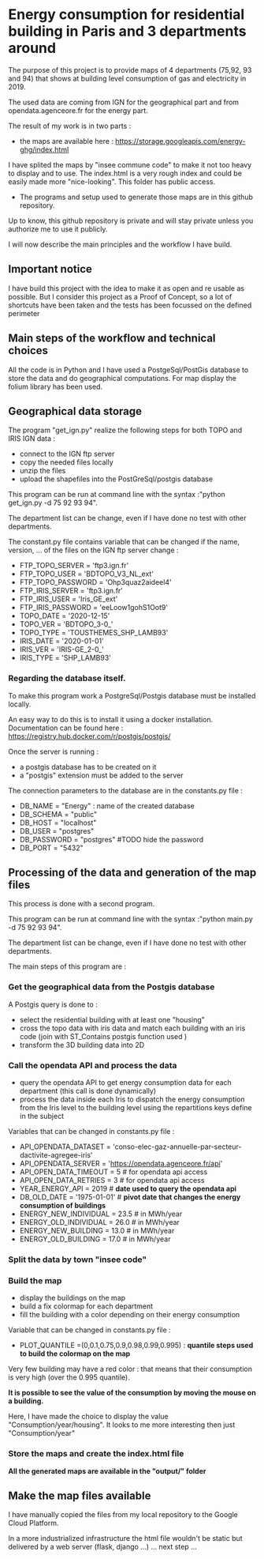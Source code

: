 # Energy consumption for residential building in Paris and 3 departments around
The purpose of this project is to provide maps of 4 departments (75,92, 93 and 94) that shows at building level consumption of gas and electricity in 2019.

The used data are coming from IGN for the geographical part and from opendata.agenceore.fr for the energy part.

The result of my work is in two parts :
+ the maps are available here : https://storage.googleapis.com/energy-ghg/index.html

I have splited the maps by "insee commune code" to make it not too heavy to display and to use. The index.html is a very rough index and could be easily made more "nice-looking". This folder has public access.
+ The programs and setup used to generate those maps are in this github repository.

Up to know, this github repository is private and will stay private unless you authorize me to use it publicly.

I will now describe the main principles and the workflow I have build.
## Important notice
I have build this project with the idea to make it as open and re usable as possible. But I consider this project as a Proof of Concept, so a lot of shortcuts have been taken and the tests has been focussed on the defined perimeter
## Main steps of the workflow and technical choices
All the code is in Python and I have used a PostgeSql/PostGis database to store the data and do geographical computations. For map display the folium library has been used.
## Geographical data storage
The program "get_ign.py" realize the following steps for both TOPO and IRIS IGN data :
* connect to the IGN ftp server
* copy the needed files locally
* unzip the files
* upload the shapefiles into the PostGreSql/postgis database

This program can be run at command line with the syntax :"python get_ign.py -d 75 92 93 94".

The department list can be change, even if I have done no test with other departments.

The constant.py file contains variable that can be changed if the name, version, ... of the files on the IGN ftp server change :

* FTP_TOPO_SERVER = 'ftp3.ign.fr'
* FTP_TOPO_USER = 'BDTOPO_V3_NL_ext'
* FTP_TOPO_PASSWORD = 'Ohp3quaz2aideel4'
* FTP_IRIS_SERVER = 'ftp3.ign.fr'
* FTP_IRIS_USER = 'Iris_GE_ext'
* FTP_IRIS_PASSWORD = 'eeLoow1gohS1Oot9'
* TOPO_DATE = '2020-12-15'
* TOPO_VER = 'BDTOPO_3-0_'
* TOPO_TYPE = 'TOUSTHEMES_SHP_LAMB93'
* IRIS_DATE = '2020-01-01'
* IRIS_VER = 'IRIS-GE_2-0_'
* IRIS_TYPE = 'SHP_LAMB93'

### Regarding the database itself.
To make this program work a PostgreSql/Postgis database must be installed locally.

An easy way to do this is to install it using a docker installation. Documentation can be found here : https://registry.hub.docker.com/r/postgis/postgis/

Once the server is running :
* a postgis database has to be created on it
* a "postgis" extension must be added to the server

The connection parameters to the database are in the constants.py file :
* DB_NAME = "Energy"     : name of the created database
* DB_SCHEMA = "public"
* DB_HOST = "localhost"
* DB_USER = "postgres"
* DB_PASSWORD = "postgres" #TODO hide the password
* DB_PORT = "5432"
## Processing of the data and generation of the map files
This process is done with a second program.

This program can be run at command line with the syntax :"python main.py -d 75 92 93 94".

The department list can be change, even if I have done no test with other departments.

The main steps of this program are :
### Get the geographical data from the Postgis database
A Postgis query is done to :
* select the residential building with at least one "housing"
* cross the topo data with iris data and match each building with an iris code (join with ST_Contains postgis function used )
* transform the 3D building data into 2D


### Call the opendata API and process the data

* query the opendata API to get energy consumption data for each department (this call is done dynamically)
* process the data inside each Iris to dispatch the energy consumption from the Iris level to the building level using the repartitions keys define in the subject

Variables that can be changed in constants.py file :
* API_OPENDATA_DATASET = 'conso-elec-gaz-annuelle-par-secteur-dactivite-agregee-iris'
* API_OPENDATA_SERVER = 'https://opendata.agenceore.fr/api'
* API_OPEN_DATA_TIMEOUT = 5 # for opendata api access
* API_OPEN_DATA_RETRIES = 3 # for opendata api access
* YEAR_ENERGY_API = 2019 # **date used to query the opendata api**
* DB_OLD_DATE = '1975-01-01' # **pivot date that changes the energy consumption of buildings**
* ENERGY_NEW_INDIVIDUAL = 23.5 # in MWh/year
* ENERGY_OLD_INDIVIDUAL = 26.0 # in MWh/year
* ENERGY_NEW_BUILDING = 13.0 # in MWh/year
* ENERGY_OLD_BUILDING = 17.0 # in MWh/year

### Split the data by town "insee code"
### Build the map
* display the buildings on the map
* build a fix colormap for each department
* fill the building with a color depending on their energy consumption

Variable that can be changed in constants.py file :
* PLOT_QUANTILE =(0,0.1,0.75,0.9,0.98,0.99,0.995) : **quantile steps used to build the colormap on the map**

Very few building may have a red color : that means that their consumption is very high (over the 0.995 quantile).

**It is possible to see the value of the consumption by moving the mouse on a building.**

Here, I have made the choice to display the value "Consumption/year/housing". It looks to me more interesting then just "Consumption/year"

### Store the maps and create the index.html file

**All the generated maps are available in the "output/" folder**
## Make the map files available

I have manually copied the files from my local repository to the Google Cloud Platform.

In a more industrialized infrastructure the html file wouldn't be static but delivered by a web server (flask, django ...) ... next step ...


